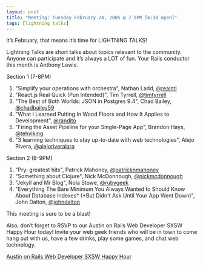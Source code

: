 ```yaml
---
layout: post
title: "Meeting: Tuesday February 24, 2005 @ 7-9PM [6:30 open]"
tags: [lightning talks]
---
```

It’s February, that means it’s time for LIGHTNING TALKS!

Lightning Talks are short talks about topics relevant to the community. Anyone can participate and it’s always a LOT of fun. Your Rails conductor this month is Anthony Lewis.

Section 1 (7-8PM)

1. "Simplify your operations with orchestra", Nathan Ladd, [@realntl](http://www.twitter.com/realntl)
1. "React.js Real Quick (Pun Intended)", Tim Tyrrell, [@timtyrrell](http://www.twitter.com/timtyrrell)
1. "The Best of Both Worlds: JSON in Postgres 9.4", Chad Bailey, [@chadbailey59](http://www.twitter.com/chadbailey59)
1. "What I Learned Putting In Wood Floors and How It Applies to Development", [@randito](http://www.twitter.com/randito)
1. "Firing the Asset Pipeline for your Single-Page App", Brandon Hays, [@tehviking](http://www.twitter.com/tehviking)
1. "3 learning techniques to stay up-to-date with web technologies", Alejo Rivera, [@alejoriveralara](http://www.twitter.com/alejoriveralara)

Section 2 (8-9PM)

1. "Pry: greatest hits", Patrick Mahoney, [@patricknmahoney](http://www.twitter.com/patricknmahoney)
1. "Something about Clojure", Nick McDonnough, [@nickmcdonnough](http://www.twitter.com/nickmcdonnough)
1. "Jekyll and Mr Blog", Nola Stowe, [@rubygeek](http://www.twitter.com/rubygeek)
1. "Everything The Bare Minimum You Always Wanted to Should Know About Database Indexes* (*But Didn't Ask Until Your App Went Down)", John Dalton, [@johndalton](http://www.twitter.com/johndalton)

This meeting is sure to be a blast!

Also, don’t forget to RSVP to our Austin on Rails Web Developer SXSW Happy Hour today! Invite your web geek friends who will be in town to come hang out with us, have a few drinks, play some games, and chat web technology.

[Austin on Rails Web Developer SXSW Happy Hour](https://austinonrails.ticketbud.com/sxsw-2015)
